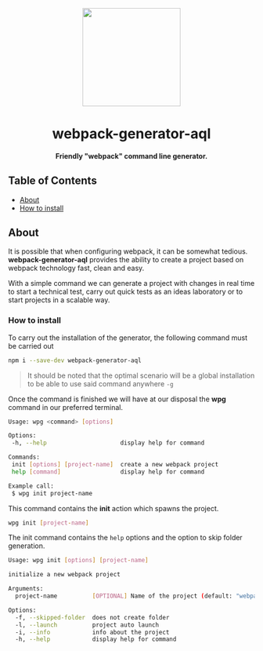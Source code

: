 <div align="center">
    <a href="https://github.com/webpack/webpack-cli">
        <img width="200" height="200" src="https://webpack.js.org/assets/icon-square-big.svg">
    </a>
</div>

<h1 align="center">webpack-generator-aql</h1>
<h4 align="center">Friendly "webpack" command line generator. </h4>

## Table of Contents

- [About](#about)
- [How to install](#how-to-install)

## About
It is possible that when configuring webpack, it can be somewhat tedious. **webpack-generator-aql** provides the ability to create a project based on webpack technology fast, clean and easy.

With a simple command we can generate a project with changes in real time to start a technical test, carry out quick tests as an ideas laboratory or to start projects in a scalable way.

### How to install
To carry out the installation of the generator, the following command must be carried out

```sh
npm i --save-dev webpack-generator-aql
 ```
 > It should be noted that the optimal scenario will be a global installation to be able to use said command anywhere `-g`

Once the command is finished we will have at our disposal the **wpg** command in our preferred terminal.

 ```sh
Usage: wpg <command> [options]

Options:
  -h, --help                     display help for command

Commands:
  init [options] [project-name]  create a new webpack project
  help [command]                 display help for command

Example call:
  $ wpg init project-name
 ```

This command contains the **init** action which spawns the project.

 ```sh
wpg init [project-name]
 ```

The init command contains the `help` options and the option to skip folder generation.

```sh
Usage: wpg init [options] [project-name]

initialize a new webpack project

Arguments:
  project-name          [OPTIONAL] Name of the project (default: "webpack-aql-project")

Options:
  -f, --skipped-folder  does not create folder
  -l, --launch          project auto launch
  -i, --info            info about the project
  -h, --help            display help for command
```



